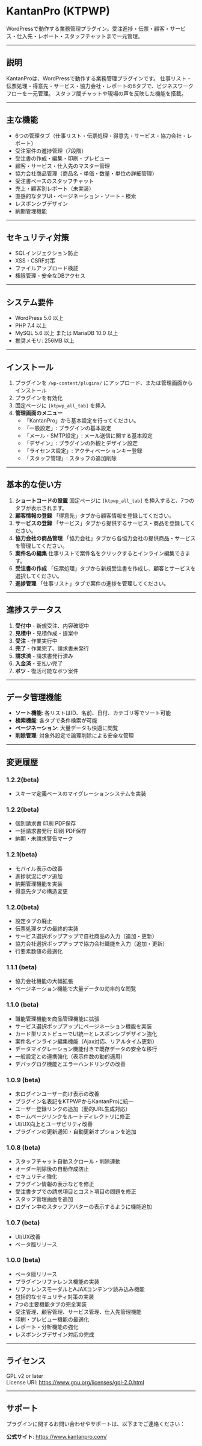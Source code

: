 # KantanPro (KTPWP)

WordPressで動作する業務管理プラグイン。受注進捗・伝票・顧客・サービス・仕入先・レポート・スタッフチャットまで一元管理。

---

## 説明
KantanProは、WordPressで動作する業務管理プラグインです。
仕事リスト・伝票処理・得意先・サービス・協力会社・レポートの6タブで、ビジネスワークフローを一元管理。
スタッフ間チャットや現場の声を反映した機能を搭載。

---

## 主な機能
- 6つの管理タブ（仕事リスト・伝票処理・得意先・サービス・協力会社・レポート）
- 受注案件の進捗管理（7段階）
- 受注書の作成・編集・印刷・プレビュー
- 顧客・サービス・仕入先のマスター管理
- 協力会社商品管理（商品名・単価・数量・単位の詳細管理）
- 受注書ベースのスタッフチャット
- 売上・顧客別レポート（未実装）
- 直感的なタブUI・ページネーション・ソート・検索
- レスポンシブデザイン
- 納期管理機能

---

## セキュリティ対策
- SQLインジェクション防止
- XSS・CSRF対策
- ファイルアップロード検証
- 権限管理・安全なDBアクセス

---

## システム要件
- WordPress 5.0 以上
- PHP 7.4 以上
- MySQL 5.6 以上 または MariaDB 10.0 以上
- 推奨メモリ: 256MB 以上

---

## インストール
1. プラグインを `/wp-content/plugins/` にアップロード、または管理画面からインストール
2. プラグインを有効化
3. 固定ページに `[ktpwp_all_tab]` を挿入
4. **管理画面のメニュー**
   - 「KantanPro」から基本設定を行ってください。
   - 「一般設定」: プラグインの基本設定
   - 「メール・SMTP設定」: メール送信に関する基本設定
   - 「デザイン」: プラグインの外観とデザイン設定
   - 「ライセンス設定」: アクティベーションキー登録
   - 「スタッフ管理」: スタッフの追加削除

---

## 基本的な使い方
1. **ショートコードの設置**
   固定ページに `[ktpwp_all_tab]` を挿入すると、7つのタブが表示されます。
2. **顧客情報の登録**
   「得意先」タブから顧客情報を登録してください。
3. **サービスの登録**
   「サービス」タブから提供するサービス・商品を登録してください。
4. **協力会社の商品管理**
   「協力会社」タブから各協力会社の提供商品・サービスを管理してください。
5. **案件名の編集**
   仕事リストで案件名をクリックするとインライン編集できます。
6. **受注書の作成**
   「伝票処理」タブから新規受注書を作成し、顧客とサービスを選択してください。
7. **進捗管理**
   「仕事リスト」タブで案件の進捗を管理してください。

---

## 進捗ステータス
1. **受付中** - 新規受注、内容確認中
2. **見積中** - 見積作成・提案中
3. **受注** - 作業実行中
4. **完了** - 作業完了、請求書未発行
5. **請求済** - 請求書発行済み
6. **入金済** - 支払い完了
7. **ボツ** - 復活可能なボツ案件

---

## データ管理機能
- **ソート機能**: 各リストはID、名前、日付、カテゴリ等でソート可能
- **検索機能**: 各タブで条件検索が可能
- **ページネーション**: 大量データも快適に閲覧
- **削除管理**: 対象外設定で論理削除による安全な管理

---

## 変更履歴

### 1.2.2(beta)
- スキーマ定義ベースのマイグレーションシステムを実装

### 1.2.2(beta)
- 個別請求書 印刷 PDF保存
- 一括請求書発行 印刷 PDF保存
- 納期・未請求警告マーク

### 1.2.1(beta)
- モバイル表示の改善
- 進捗状況にボツ追加
- 納期管理機能を実装
- 得意先タブの構造変更

### 1.2.0(beta)
- 設定タブの廃止
- 伝票処理タブの最終的実装
- サービス選択ポップアップで自社商品の入力（追加・更新）
- 協力会社選択ポップアップで協力会社職能を入力（追加・更新）
- 行要素数値の最適化

### 1.1.1 (beta)
- 協力会社機能の大幅拡張
- ページネーション機能で大量データの効率的な閲覧

### 1.1.0 (beta)
- 職能管理機能を商品管理機能に拡張
- サービス選択ポップアップにページネーション機能を実装
- カード型リストビューでUI統一とレスポンシブデザイン強化
- 案件名インライン編集機能（Ajax対応、リアルタイム更新）
- データマイグレーション機能付きで既存データの安全な移行
- 一般設定との連携強化（表示件数の動的適用）
- デバッグログ機能とエラーハンドリングの改善

### 1.0.9 (beta)
- 未ログインユーザー向け表示の改善
- プラグイン名表記をKTPWPからKantanProに統一
- ユーザー登録リンクの追加（動的URL生成対応）
- ホームページリンクをルートディレクトリに修正
- UI/UX向上とユーザビリティ改善
- プラグインの更新通知・自動更新オプションを追加

### 1.0.8 (beta)
- スタッフチャット自動スクロール・削除連動
- オーダー削除後の自動作成防止
- セキュリティ強化
- プラグイン情報の表示などを修正
- 受注書タブでの請求項目とコスト項目の問題を修正
- スタッフ管理画面を追加
- ログイン中のスタッフアバターの表示するように機能追加

### 1.0.7 (beta)
- UI/UX改善
- ベータ版リリース

### 1.0.0 (beta)
- ベータ版リリース
- プラグインリファレンス機能の実装
- リファレンスモーダルとAJAXコンテンツ読み込み機能
- 包括的なセキュリティ対策の実装
- 7つの主要機能タブの完全実装
- 受注管理、顧客管理、サービス管理、仕入先管理機能
- 印刷・プレビュー機能の最適化
- レポート・分析機能の強化
- レスポンシブデザイン対応の完成

---

## ライセンス
GPL v2 or later  
License URI: https://www.gnu.org/licenses/gpl-2.0.html

---

## サポート

プラグインに関するお問い合わせやサポートは、以下までご連絡ください：

**公式サイト**: https://www.kantanpro.com/